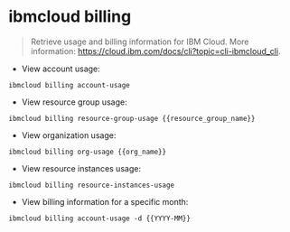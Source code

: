 # ibmcloud billing

> Retrieve usage and billing information for IBM Cloud.
> More information: <https://cloud.ibm.com/docs/cli?topic=cli-ibmcloud_cli>.

- View account usage:

`ibmcloud billing account-usage`

- View resource group usage:

`ibmcloud billing resource-group-usage {{resource_group_name}}`

- View organization usage:

`ibmcloud billing org-usage {{org_name}}`

- View resource instances usage:

`ibmcloud billing resource-instances-usage`

- View billing information for a specific month:

`ibmcloud billing account-usage -d {{YYYY-MM}}`
